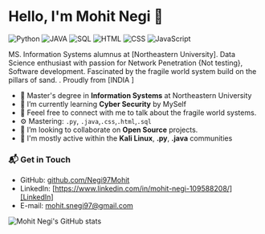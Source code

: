 # Hello, I'm Mohit Negi 👋

![Python](https://img.shields.io/badge/Python-Advance-orange)
![JAVA](https://img.shields.io/badge/JAVA-Advance-yellow)
![SQL](https://img.shields.io/badge/SQL-Advance-green)
![HTML](https://img.shields.io/badge/HTML-Intermediate-blue)
![CSS](https://img.shields.io/badge/CSS-Intermediate-grey)
![JavaScript](https://img.shields.io/badge/JavaScript-Intermediate-yellow)

MS. Information Systems alumnus at [Northeastern University]. Data Science enthusiast with passion for Network Penetration {Not testing}, Software development. Fascinated by the fragile world system build on the pillars of sand. . Proudly from [INDIA ]

- 🔭 Master's degree in **Information Systems** at Northeastern University
- 🌱 I’m currently learning **Cyber Security** by MySelf
- 🌱 Feeel free to connect with me to talk about the fragile world systems.
- ⚙️ Mastering: `.py`, `.java`,`.css`,`.html`,`.sql`
- 👯 I’m looking to collaborate on **Open Source** projects.
- 💬 I'm mostly active within the **Kali Linux**, **.py**, **.java**  communities

### 📬 Get in Touch

- GitHub: [github.com/Negi97Mohit][github]
- LinkedIn: [https://www.linkedin.com/in/mohit-negi-109588208/][LinkedIn]
- E-mail: mohit.snegi97@gmail.com

![Mohit Negi's GitHub stats](https://github-readme-stats.vercel.app/api?username=Negi97Mohit&show_icons=true&theme=gradient)

[github]: https://github.com/Negi97Mohit
[site]: https://federico-dondi.github.io

